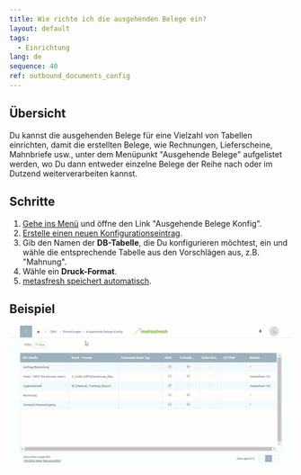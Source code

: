 ```yaml
---
title: Wie richte ich die ausgehenden Belege ein?
layout: default
tags:
  - Einrichtung
lang: de
sequence: 40
ref: outbound_documents_config
---
```


## Übersicht
Du kannst die ausgehenden Belege für eine Vielzahl von Tabellen einrichten, damit die erstellten Belege, wie Rechnungen, Lieferscheine, Mahnbriefe usw., unter dem Menüpunkt "Ausgehende Belege" aufgelistet werden, wo Du dann entweder einzelne Belege der Reihe nach oder im Dutzend weiterverarbeiten kannst.

## Schritte
1. [Gehe ins Menü](Menu) und öffne den Link "Ausgehende Belege Konfig".
1. [Erstelle einen neuen Konfigurationseintrag](Neuer_Datensatz_Fenster_Webui).
1. Gib den Namen der **DB-Tabelle**, die Du konfigurieren möchtest, ein und wähle die entsprechende Tabelle aus den Vorschlägen aus, z.B. "Mahnung".
1. Wähle ein **Druck-Format**.
1. [metasfresh speichert automatisch](Speicheranzeige).

## Beispiel
![](assets/Ausgehende_Belege_Konfig+Mahnung.gif)
